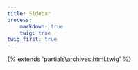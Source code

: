 ```yaml
---
title: Sidebar
process:
    markdown: true
    twig: true
twig_first: true
---
```


{% extends 'partials\archives.html.twig' %}